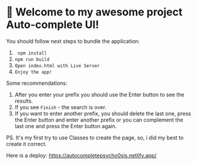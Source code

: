 # 🚀 Welcome to my awesome project Auto-complete UI!

You should follow next steps to bundle the application:

1. ` npm install`
2. `npm run build`
3. `Open index.html with Live Server`
4. `Enjoy the app!`

Some recommendations:

1. After you enter your prefix you should use the Enter button to see the results.
2. If you see `Finish` - the search is over.
3. If you want to enter another prefix, you should delete the last one, press the Enter button and enter another prefix or you can complement the last one and press the Enter button again.

PS. It's my first try to use Classes to create the page, so, i did my best to create it correct.

Here is a deploy: https://autocompletepsycho0sis.netlify.app/
